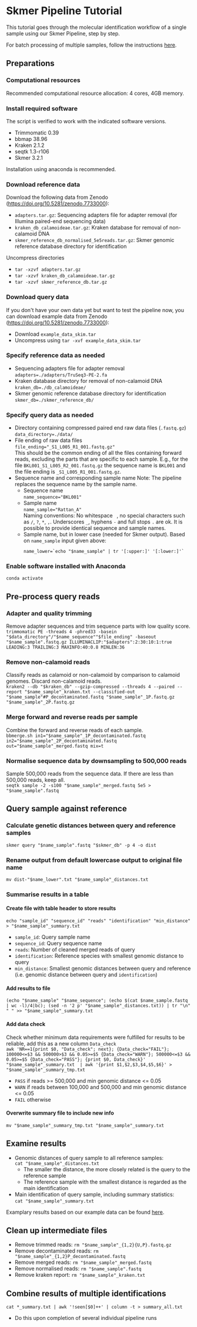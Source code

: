 # Skmer Pipeline Tutorial

This tutorial goes through the molecular identification workflow of a single sample using our Skmer Pipeline, step by step.  

For batch processing of multiple samples, follow the instructions [here](Slurm_Instructions.md).

## Preparations
### Computational resources
Recommended computational resource allocation: 4 cores, 4GB memory.

### Install required software
The script is verified to work with the indicated software versions.
- Trimmomatic 0.39
- bbmap 38.96
- Kraken 2.1.2
- seqtk 1.3-r106  
- Skmer 3.2.1

Installation using anaconda is recommended.

### Download reference data 
Download the following data from Zenodo (https://doi.org/10.5281/zenodo.7733000):
- `adapters.tar.gz`: Sequencing adapters file for adapter removal (for Illumina paired-end sequencing data)
- `kraken_db_calamoideae.tar.gz`: Kraken database for removal of non-calamoid DNA
- `skmer_reference_db_normalised_5e5reads.tar.gz`: Skmer genomic reference database directory for identification  

Uncompress directories
- `tar -xzvf adapters.tar.gz`
- `tar -xzvf kraken_db_calamoideae.tar.gz`
- `tar -xzvf skmer_reference_db.tar.gz`

### Download query data 
If you don't have your own data yet but want to test the pipeline now, you can download example data from Zenodo (https://doi.org/10.5281/zenodo.7733000):
- Download `example_data_skim.tar`
- Uncompress using `tar -xvf example_data_skim.tar`

### Specify reference data as needed
- Sequencing adapters file for adapter removal    
  `adapters=./adapters/TruSeq3-PE-2.fa`
- Kraken database directory for removal of non-calamoid DNA  
  `kraken_db=./db_calamoideae/`
- Skmer genomic reference database directory for identification  
  `skmer_db=./skmer_reference_db/`

### Specify query data as needed
- Directory containing compressed paired end raw data files (`.fastq.gz`)  
  `data_directory=./data/`
- File ending of raw data files  
  `file_ending="_S1_L005_R1_001.fastq.gz"`  
  This should be the common ending of all the files containing forward reads, excluding the parts that are specific to each sample. E.g., for the file `BKL001_S1_L005_R2_001.fastq.gz` the sequence name is `BKL001` and the file ending is `_S1_L005_R1_001.fastq.gz`.
- Sequence name and corresponding sample name
  Note: The pipeline replaces the sequence name by the sample name. 
  * Sequence name  
    `name_sequence="BKL001"`
  * Sample name  
    `name_sample="Rattan_A"`  
    Naming conventions: No whitespace ` `, no special characters such as `/`, `?`, `*`, `,`. Underscores `_`, hyphens `-` and full stops `.` are ok. It is possible to provide identical sequence and sample names.
  * Sample name, but in lower case (needed for Skmer output). Based on `name_sample` input given above:  
    ```
    name_lower=`echo "$name_sample" | tr '[:upper:]' '[:lower:]'`
    ```

### Enable software installed with Anaconda
`conda activate`

## Pre-process query reads
### Adapter and quality trimming
Remove adapter sequences and trim sequence parts with low quality score.  
`trimmomatic PE -threads 4 -phred33 -basein "$data_directory"/"$name_sequence""$file_ending" -baseout "$name_sample".fastq.gz ILLUMINACLIP:"$adapters":2:30:10:1:true LEADING:3 TRAILING:3 MAXINFO:40:0.8 MINLEN:36`

### Remove non-calamoid reads
Classify reads as calamoid or non-calamoid by comparison to calamoid genomes. Discard non-calamoid reads.  
`kraken2 --db "$kraken_db" --gzip-compressed --threads 4 --paired --report "$name_sample"_kraken.txt --classified-out "$name_sample"#P_decontaminated.fastq "$name_sample"_1P.fastq.gz "$name_sample"_2P.fastq.gz`

### Merge forward and reverse reads per sample
Combine the forward and reverse reads of each sample.  
`bbmerge.sh in1="$name_sample"_1P_decontaminated.fastq in2="$name_sample"_2P_decontaminated.fastq out="$name_sample"_merged.fastq mix=t`

### Normalise sequence data by downsampling to 500,000 reads
Sample 500,000 reads from the sequence data. If there are less than 500,000 reads, keep all.  
`seqtk sample -2 -s100 "$name_sample"_merged.fastq 5e5 > "$name_sample".fastq`

## Query sample against reference
### Calculate genetic distances between query and reference samples
`skmer query "$name_sample".fastq "$skmer_db" -p 4 -o dist`

### Rename output from default lowercase output to original file name
`mv dist-"$name_lower".txt "$name_sample"_distances.txt`

### Summarise results in a table
#### Create file with table header to store results
`echo "sample_id" "sequence_id" "reads" "identification" "min_distance" > "$name_sample"_summary.txt`
- `sample_id`: Query sample name
- `sequence_id`: Query sequence name
- `reads`: Number of cleaned merged reads of query
- `identification`: Reference species with smallest genomic distance to query
- `min_distance`: Smallest genomic distances between query and reference (i.e. genomic distance between query and `identification`)

#### Add results to file
`(echo "$name_sample" "$name_sequence"; (echo $(cat $name_sample.fastq | wc -l)/4|bc); (sed -n '2 p' "$name_sample"_distances.txt)) | tr "\n" " " >> "$name_sample"_summary.txt`

#### Add data check
Check whether minimum data requirements were fulfilled for results to be reliable, add this as a new column `Data_check`  
`awk 'NR==1{print $0, "Data_check"; next}; {Data_check="FAIL"}; 100000<=$3 && 500000>$3 && 0.05>=$5 {Data_check="WARN"}; 500000<=$3 && 0.05>=$5 {Data_check="PASS"}; {print $0, Data_check}' "$name_sample"_summary.txt  | awk '{print $1,$2,$3,$4,$5,$6}' > "$name_sample"_summary_tmp.txt`
- `PASS` if reads >= 500,000 and min genomic distance <= 0.05
- `WARN` if reads between 100,000 and 500,000 and min genomic distance <= 0.05
- `FAIL` otherwise

#### Overwrite summary file to include new info
`mv "$name_sample"_summary_tmp.txt "$name_sample"_summary.txt`

## Examine results
- Genomic distances of query sample to all reference samples:  
  `cat "$name_sample"_distances.txt`
    * The smaller the distance, the more closely related is the query to the reference sample
    * The reference sample with the smallest distance is regarded as the main identification
- Main identification of query sample, including summary statistics:  
  `cat "$name_sample"_summary.txt`  
  
Examplary results based on our example data can be found [here](../example/results_skmer/).

## Clean up intermediate files
- Remove trimmed reads: `rm "$name_sample"_{1,2}{U,P}.fastq.gz`
- Remove decontaminated reads: `rm "$name_sample"_{1,2}P_decontaminated.fastq`
- Remove merged reads: `rm "$name_sample"_merged.fastq`
- Remove normalised reads: `rm "$name_sample".fastq`
- Remove kraken report: `rm "$name_sample"_kraken.txt`

## Combine results of multiple identifications
`cat *_summary.txt | awk '!seen[$0]++' | column -t > summary_all.txt`
- Do this upon completion of several individual pipeline runs
